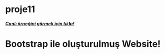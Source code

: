 # proje11
##### [Canlı örneğini görmek için tıkla!](https://nmdproje11.netlify.app/)
# Bootstrap ile oluşturulmuş Website!

